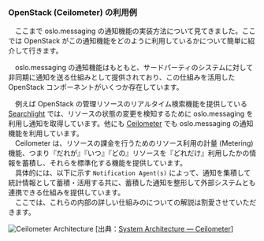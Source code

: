 ### OpenStack (Ceilometer) の利用例
　ここまで oslo.messaging の通知機能の実装方法について見てきました。ここでは OpenStack がこの通知機能をどのように利用しているかについて簡単に紹介して行きます。  

　oslo.messaging の通知機能はもともと、サードパーティのシステムに対して非同期に通知を送る仕組みとして提供されており、この仕組みを活用した OpenStack コンポーネントがいくつか存在しています。  

　例えば OpenStack の管理リソースのリアルタイム検索機能を提供している [Searchlight](https://wiki.openstack.org/wiki/Searchlight) では、リソースの状態の変更を検知するために oslo.messaging を利用し通知を取得しています。他にも [Ceilometer](http://docs.openstack.org/developer/ceilometer/architecture.html) でも oslo.messaging の通知機能を利用しています。  
　Ceilometer は、リソースの課金を行うためのリソース利用の計量 (Metering) 機能、つまり『だれが』『いつ』『どの』リソースを『どれだけ』利用したかの情報を蓄積し、それらを標準化する機能を提供しています。  
　具体的には、以下に示す `Notification Agent(s)` によって、通知を集積して統計情報として蓄積・活用する共に、蓄積した通知を整形して外部システムとも連携できる仕組みを提供しています。  
　ここでは、これらの内部の詳しい仕組みのについての解説は割愛させていただきます。  

![Ceilometer Architecture](http://docs.openstack.org/developer/ceilometer/_images/ceilo-arch.png)
[出典：[System Architecture — Ceilometer](http://docs.openstack.org/developer/ceilometer/architecture.html)]
